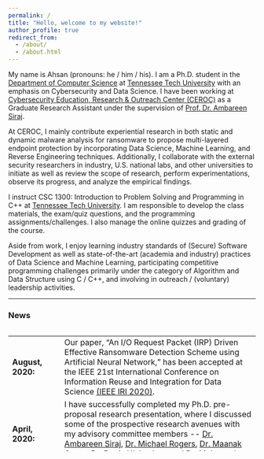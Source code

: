 ```yaml
---
permalink: /
title: "Hello, welcome to my website!"
author_profile: true
redirect_from: 
  - /about/
  - /about.html
---
```


My name is Ahsan (pronouns: he / him / his). I am a Ph.D. student in the [Department of Computer Science](https://www.tntech.edu/engineering/programs/csc/index.php) at [Tennessee Tech University](https://www.tntech.edu/) with an emphasis on Cybersecurity and Data Science. I have been working at [Cybersecurity Education, Research & Outreach Center (CEROC)](https://www.tntech.edu/ceroc/) as a Graduate Research Assistant under the supervision of [Prof. Dr. Ambareen Siraj](https://www.linkedin.com/in/ambareensiraj/).

At CEROC, I mainly contribute experiential research in both static and dynamic malware analysis for ransomware to propose multi-layered
endpoint protection by incorporating Data Science, Machine Learning, and Reverse Engineering techniques. Additionally, I collaborate with the external security researchers in industry, U.S. national labs, and other universities to initiate as well as review the scope of research, perform experimentations, observe its progress, and analyze the empirical findings.

I instruct CSC 1300: Introduction to Problem Solving and Programming in C++ at [Tennessee Tech University](https://www.tntech.edu/). I am responsible to develop the class materials, the exam/quiz questions, and the programming assignments/challenges. I also manage the online quizzes and grading of the course.

Aside from work, I enjoy learning industry standards of (Secure) Software Development as well as state-of-the-art (academia and industry) practices of Data Science and Machine Learning, participating competitive programming challenges primarily under the category of Algorithm and Data Structure using C / C++, and involving in outreach / (voluntary) leadership activities.


---

### **News**

<style>
table, tr, td {
    border: none;
}
</style>
<div style="height:250px;overflow:auto;border:0px;border-collapse: collapse;" >
	<table  border="none" style="border:0px;border-collapse: collapse;" rules="none" >
	<colgroup>
       <col span="1" style="width: 12%;">
       <col span="1" style="width: 88%;">
	</colgroup>

<tr><td> <b> August, 2020:</b> </td> <td> Our paper, “An I/O Request Packet (IRP) Driven Effective Ransomware Detection Scheme using Artificial Neural Network,” has been accepted at the IEEE 21st International Conference on Information Reuse and Integration for Data Science <a href="https://homepages.uc.edu/~niunn/IRI20/">(IEEE IRI 2020)</a>.</td></tr>
<tr><td> <b> April, 2020:</b> </td> <td> I have successfully completed my Ph.D. pre-proposal research presentation, where I discussed some of the prospective research avenues with my advisory committee members -- <a href="https://www.linkedin.com/in/ambareensiraj/">Dr. Ambareen Siraj</a>, <a href="https://sites.tntech.edu/mrogers/">Dr. Michael Rogers</a>, <a href="https://sites.google.com/view/maanakgupta/home">Dr. Maanak Gupta</a>, <a href="http://sites.tntech.edu/dulybyshev/">Dr. Denis Ulybyshev</a>, and <a href="https://www.cae.tntech.edu/~mmahmoud/">Dr. Mohamed Mahmoud</a>, in fulfillment of my dissertation.</td></tr>
<tr><td><b> February, 2019:</b> </td> <td> I have completed an online certification course on Neural Networks and Deep Learning, offered by [deeplearning.ai](https://www.deeplearning.ai/). <a href="https://www.coursera.org/account/accomplishments/certificate/MX3FZHRR4QNK">[Certification]</a>. </td></tr> 
<tr><td><b> December, 2019:</b> </td> <td> I have been selected to give a technical talk on "CyberAWARE Software Engineering" at <a href="https://www.bracu.ac.bd">BRAC University</a> on Mon, Dec. 9 and <a href="https://www.aiub.edu/">American International University-Bangladesh (AIUB)</a> on Wed, Dec. 11.</td></tr>
<tr><td><b> September, 2019:</b> </td> <td> I have been selected to present a talk on "Encryption and Ciphers Introduction" to mainly Computer Science students at Tennessee Tech University on November 21, 2019. </td></tr>
<tr><td><b> June, 2019:</b> </td> <td> I have volunteered at the GenCyber Program at Tennessee Tech University, a week long summer cybersecurity camp for students which has been jointly funded by the National Security Agency (NSA) and the National Science Foundation (NSF). <a href="https://www.linkedin.com/posts/mdahsanayub_cybersecurity-cybersecuritytraining-workforceofthefuture-activity-6550530573415305216-l0bO">[LinkedIn Post]</a> </td></tr>
<tr><td><b> June, 2019:</b> </td> <td> [June, 2019] I have completed an online certification course on Machine Learning using Python and R, offered by <a href="https://www.udemy.com/">Udemy</a>(). <a href="https://www.udemy.com/certificate/UC-XUH6XNNI/">[Certification]</a>. </td></tr>
</table>
